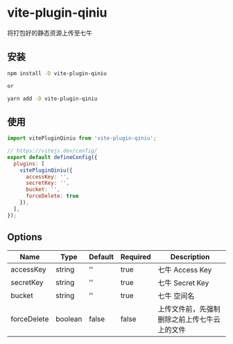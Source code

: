 # vite-plugin-qiniu

将打包好的静态资源上传至七牛

## 安装

```sh
npm install -D vite-plugin-qiniu

or 

yarn add -D vite-plugin-qiniu
```

## 使用

```js
import vitePluginQiniu from 'vite-plugin-qiniu';

// https://vitejs.dev/config/
export default defineConfig({
  plugins: [
    vitePluginQiniu({ 
      accessKey: '',
      secretKey: '', 
      bucket: '', 
      forceDelete: true 
    }),
  ],
});
```

## Options

| Name | Type | Default| Required| Description |
| --- | --- | --- | --- | --- |
|  accessKey   |  string   |  ''   |   true  |  七牛 Access Key   |
|  secretKey   |  string   |  ''  |  true   |  七牛 Secret Key   |
|  bucket   |  string   |  ''   |   true  |  七牛 空间名   |
|  forceDelete   |  boolean   |  false   |  false   |  上传文件前，先强制删除之前上传七牛云上的文件   |
